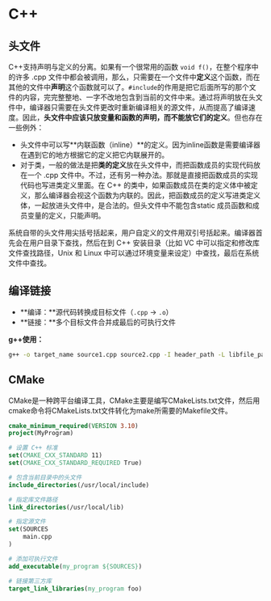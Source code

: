 # C++

## 头文件

C++支持声明与定义的分离。如果有一个很常用的函数 `void f()`，在整个程序中的许多 .cpp 文件中都会被调用，那么，只需要在一个文件中**定义**这个函数，而在其他的文件中**声明**这个函数就可以了。`#include`的作用是把它后面所写的那个文件的内容，完完整整地、一字不改地包含到当前的文件中来。通过将声明放在头文件中，编译器只需要在头文件更改时重新编译相关的源文件，从而提高了编译速度。因此，**头文件中应该只放变量和函数的声明，而不能放它们的定义**。但也存在一些例外：

* 头文件中可以写**内联函数（inline）**的定义。因为inline函数是需要编译器在遇到它的地方根据它的定义把它内联展开的。
* 对于类，一般的做法是把**类的定义**放在头文件中，而把函数成员的实现代码放在一个 .cpp 文件中。不过，还有另一种办法。那就是直接把函数成员的实现代码也写进类定义里面。在 C++ 的类中，如果函数成员在类的定义体中被定义，那么编译器会视这个函数为内联的。因此，把函数成员的定义写进类定义体，一起放进头文件中，是合法的。但头文件中不能包含static 成员函数和成员变量的定义，只能声明。

系统自带的头文件用尖括号括起来，用户自定义的文件用双引号括起来。编译器首先会在用户目录下查找，然后在到 C++ 安装目录（比如 VC 中可以指定和修改库文件查找路径，Unix 和 Linux 中可以通过环境变量来设定）中查找，最后在系统文件中查找。

## 编译链接

* **编译：**源代码转换成目标文件（`.cpp` -> `.o`）
* **链接：**多个目标文件合并成最后的可执行文件

**g++使用：**

```bash
g++ -o target_name source1.cpp source2.cpp -I header_path -L libfile_path
```

## CMake

CMake是一种跨平台编译工具，CMake主要是编写CMakeLists.txt文件，然后用cmake命令将CMakeLists.txt文件转化为make所需要的Makefile文件。

```cmake
cmake_minimum_required(VERSION 3.10)
project(MyProgram)

# 设置 C++ 标准
set(CMAKE_CXX_STANDARD 11)
set(CMAKE_CXX_STANDARD_REQUIRED True)

# 包含当前目录中的头文件
include_directories(/usr/local/include)

# 指定库文件路径
link_directories(/usr/local/lib)

# 指定源文件
set(SOURCES
    main.cpp
)

# 添加可执行文件
add_executable(my_program ${SOURCES})

# 链接第三方库
target_link_libraries(my_program foo)
```

